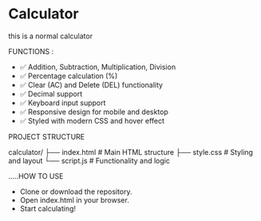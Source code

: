 # Calculator

this is a normal calculator

FUNCTIONS :

- ✅ Addition, Subtraction, Multiplication, Division
- ✅ Percentage calculation (%)
- ✅ Clear (AC) and Delete (DEL) functionality
- ✅ Decimal support
- ✅ Keyboard input support
- ✅ Responsive design for mobile and desktop
- ✅ Styled with modern CSS and hover effect

PROJECT STRUCTURE

calculator/
├── index.html # Main HTML structure
├── style.css # Styling and layout
└── script.js # Functionality and logic

.....HOW TO USE

- Clone or download the repository.
- Open index.html in your browser.
- Start calculating!
